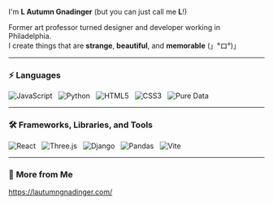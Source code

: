 I'm **L Autumn Gnadinger** (but you can just call me **L**!)

Former art professor turned designer and developer working in Philadelphia.  
I create things that are **strange**, **beautiful**, and **memorable** (」°ロ°)」

---

### ⚡ **Languages**

![JavaScript](https://img.shields.io/badge/JavaScript-F7DF1E?style=for-the-badge&logo=javascript&logoColor=white) &nbsp; 
![Python](https://img.shields.io/badge/Python-3776AB?style=for-the-badge&logo=python&logoColor=white) &nbsp; 
![HTML5](https://img.shields.io/badge/HTML5-E34F26?style=for-the-badge&logo=html5&logoColor=white) &nbsp; 
![CSS3](https://img.shields.io/badge/CSS3-1572B6?style=for-the-badge&logo=css3&logoColor=white) &nbsp;
![Pure Data](https://img.shields.io/badge/Pure%20Data-00A9E0?style=for-the-badge&logo=freebsd&logoColor=white) &nbsp;

---

### 🛠 **Frameworks, Libraries, and Tools**  

![React](https://img.shields.io/badge/React-61DAFB?style=for-the-badge&logo=react&logoColor=black) &nbsp; 
![Three.js](https://img.shields.io/badge/Three.js-000000?style=for-the-badge&logo=three.js&logoColor=white) &nbsp; 
![Django](https://img.shields.io/badge/Django-092E20?style=for-the-badge&logo=django&logoColor=white) &nbsp; 
![Pandas](https://img.shields.io/badge/Pandas-150458?style=for-the-badge&logo=pandas&logoColor=white) &nbsp;
![Vite](https://img.shields.io/badge/Vite-646CFF?style=for-the-badge&logo=vite&logoColor=white) &nbsp;

---

### 💖 **More from Me**  
https://lautumngnadinger.com/


